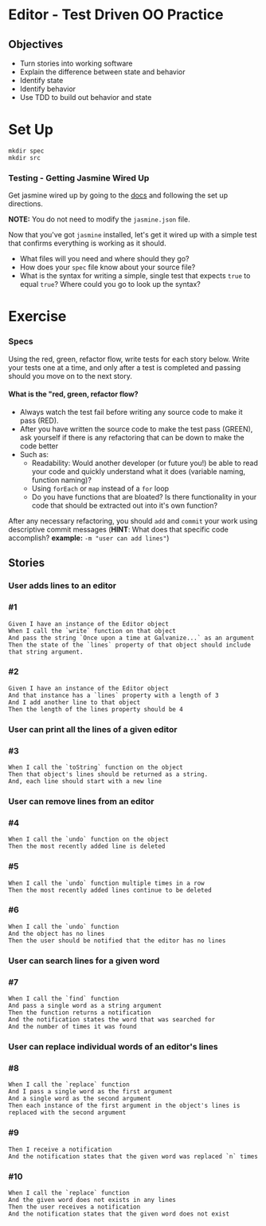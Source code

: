 # Editor - Test Driven OO Practice

## Objectives

- Turn stories into working software
- Explain the difference between state and behavior
- Identify state
- Identify behavior
- Use TDD to build out behavior and state

# Set Up
```
mkdir spec
mkdir src
```

### Testing - Getting Jasmine Wired Up

Get jasmine wired up by going to the [docs](http://jasmine.github.io/2.0/node.html) and following the set up directions.

__NOTE:__ You do not need to modify the `jasmine.json` file.

Now that you've got `jasmine` installed, let's get it wired up with a simple test that confirms everything is working as it should.

- What files will you need and where should they go?
- How does your `spec` file know about your source file?
- What is the syntax for writing a simple, single test that expects `true` to equal `true`? Where could you go to look up the syntax?

# Exercise

### Specs

Using the red, green, refactor flow, write tests for each story below. Write your tests one at a time, and only after a test is completed and passing should you move on to the next story.

#### What is the "red, green, refactor flow?

- Always watch the test fail before writing any source code to make it pass (RED).
- After you have written the source code to make the test pass (GREEN), ask yourself if there is any refactoring that can be down to make the code better
- Such as:
  - Readability: Would another developer (or future you!) be able to read your code and quickly understand what it does (variable naming, function naming)?
  - Using `forEach` or `map` instead of a `for` loop
  - Do you have functions that are bloated? Is there functionality in your code that should be extracted out into it's own function?

After any necessary refactoring, you should `add` and `commit` your work using descriptive commit messages (__HINT__: What does that specific code accomplish? __example:__ `-m "user can add lines"`)

## Stories

### User adds lines to an editor
### #1
```
Given I have an instance of the Editor object
When I call the `write` function on that object
And pass the string `Once upon a time at Galvanize...` as an argument
Then the state of the `lines` property of that object should include that string argument.
```

### #2
```
Given I have an instance of the Editor object
And that instance has a `lines` property with a length of 3
And I add another line to that object
Then the length of the lines property should be 4
```

### User can print all the lines of a given editor
### #3
```
When I call the `toString` function on the object
Then that object's lines should be returned as a string.
And, each line should start with a new line
```

### User can remove lines from an editor

### #4
```
When I call the `undo` function on the object
Then the most recently added line is deleted
```
### #5
```
When I call the `undo` function multiple times in a row
Then the most recently added lines continue to be deleted
```
### #6
```
When I call the `undo` function
And the object has no lines
Then the user should be notified that the editor has no lines
```

### User can search lines for a given word

### #7
```
When I call the `find` function
And pass a single word as a string argument
Then the function returns a notification
And the notification states the word that was searched for
And the number of times it was found
```

### User can replace individual words of an editor's lines

### #8
```
When I call the `replace` function
And I pass a single word as the first argument
And a single word as the second argument
Then each instance of the first argument in the object's lines is replaced with the second argument
```
### #9
```
Then I receive a notification
And the notification states that the given word was replaced `n` times
```
### #10
```
When I call the `replace` function
And the given word does not exists in any lines
Then the user receives a notification
And the notification states that the given word does not exist
```
